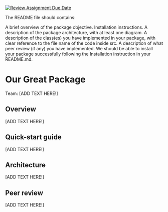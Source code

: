 [![Review Assignment Due Date](https://classroom.github.com/assets/deadline-readme-button-22041afd0340ce965d47ae6ef1cefeee28c7c493a6346c4f15d667ab976d596c.svg)](https://classroom.github.com/a/zjSXGKeR)

The README file should contains:

A brief overview of the package objective.
Installation instructions.
A description of the package architecture, with at least one diagram.
A description of the class(es) you have implemented in your package, with clear reference to the file name of the code inside src.
A description of what peer review (if any) you have implemented.
We should be able to install your package successfully following the Installation instruction in your README.md.


# Our Great Package

Team: [ADD TEXT HERE!]

## Overview

[ADD TEXT HERE!]

## Quick-start guide

[ADD TEXT HERE!]

## Architecture

[ADD TEXT HERE!]

## Peer review

[ADD TEXT HERE!]
